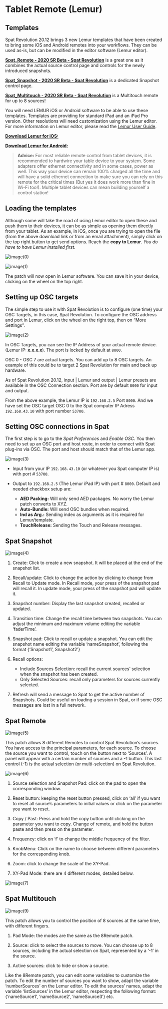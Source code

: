 # Tablet Remote (Lemur)

## Templates

Spat Revolution 20.12 brings 3 new Lemur templates that have been created to bring some iOS and Android remotes into your workflows. They can be used as-is, but can be modified in the editor software (Lemur editor).

[**Spat_Remote - 2020 SR Beta - Spat Revolution**](https://public.3.basecamp.com/p/aWJ2wnHxpGGQZJ6CL8VE4yB9) is a great one as it combines the actual source control page and controls for the newly introduced snapshots.

 [**Spat_Snapshot - 2020 SR Beta - Spat Revolution**](https://public.3.basecamp.com/p/L8xYp9jzJ1DRh76fcBcuH4fG)  is a dedicated Snapshot control page.
 
[**Spat_Multitouch - 2020 SR Beta - Spat Revolution**](https://public.3.basecamp.com/p/XftQefeGH9AsqLmum1N12boA) is a Multitouch remote for up to 8 sources!


You will need LEMUR iOS or Android software to be able to use these templates. Templates are providing for standard iPad and an iPad Pro version. Other resolutions will need customization using the Lemur editor. For more information on Lemur editor, please read the [Lemur User Guide](https://liine.net/assets/files/lemur/Lemur-User-Guide.pdf).
 
[**Download Lemur for iOS:**](https://apps.apple.com/us/app/lemur/id481290621?ls=1)

[**Download Lemur for Android:**](https://play.google.com/store/apps/details?id=net.liine.lemurapp) 

> **Advice:** For most reliable remote control from tablet devices, it is recommended to hardwire your table device to your system. Some adapters offer ethernet connectivity and in some cases, power as well. This way your device can remain 100% charged all the time and will have a solid ethernet connection to make sure you can rely on this remote for the critical times (But yes it does work more than fine in Wi-Fi too!). Multiple tablet devices can mean building yourself a control station!

## Loading the templates

Although some will take the road of using Lemur editor to open these and push them to their devices, it can be as simple as opening them directly from your tablet. As an example, in iOS, once you are trying to open the file (from the above download link or from an email attachment), simply click on the top right button to get send options. Reach the **copy to Lemur**. _You do have to have Lemur installed first._

![image(0)](include/tabletRemote_image(0).png)

![image(1)](include/tabletRemote_image(1).png)

The patch will now open in Lemur software. You can save it in your device, clicking on the wheel on the top right.

## Setting up OSC targets

The simple step to use it with Spat Revolution is to configure (one time) your OSC Targets, in this case, Spat Revolution. To configure the OSC address and port in Lemur, click on the wheel on the right top, then on “More Settings”.

![image(2)](include/tabletRemote_image(2).png)

In OSC Targets, you can see the IP Address of your actual remote device. (Lemur IP: **x.x.x.x**). The port is locked by default at <code>8000</code>. 

OSC 0 - OSC 7 are actual targets. You can add up to 8 OSC targets. An example of this could be to target 2 Spat Revolution for main and back up hardware.

As of Spat Revolution 20.12, input | Lemur and output | Lemur presets are available in the OSC Connection section. Port are by default <code>8000</code> for input and output.

From the above example, the Lemur IP is <code>192.168.2.5</code> Port <code>8000</code>. And we have set the OSC target OSC 0 to the Spat computer IP Adress <code>192.168.43.10</code> with port number <code>53700</code>. 


## Setting OSC connections in Spat

The first step is to go to the _Spat Preferences_ and _Enable OSC_.
You then need to set up an OSC port and host route, in order to connect with Spat plug-ins via OSC. 
The port and host should match that of the Lemur app.


![image(3)](include/tabletRemote_image(3).png)

- Input from your IP <code>192.168.43.10</code> (or whatever you Spat computer IP is) with port # <code>53700</code>.

- Output to <code>192.168.2.5</code> (The Lemur iPad IP) with port # <code>8000</code>. Default and needed checkbox setup are: 

    - **AED Packing:** Will only send AED packages. No worry the Lemur patch converts to XYZ.
    - **Auto-Bundle:** Will send OSC bundles when required.
    - **Ind as Arg.:** Sending index as arguments as it is required for Lemur/template.
    - **TouchRelease:** Sending the Touch and Release messages.


## Spat Snapshot

![image(4)](include/tabletRemote_image(4).png)

1. Create: Click to create a new snapshot. It will be placed at the end of the snapshot list.

2. Recall/update: Click to change the action by clicking to change from Recall to Update  mode. In Recall mode, your press of the snapshot pad will recall it. In update mode, your press of the snapshot pad will update it.

3. Snapshot number: Display the last snapshot created, recalled or updated.

4. Transition time: Change the recall time between two snapshots. You can adjust the minimum and maximum volume editing the variable ‘faderTime’.

5. Snapshot pad: Click to recall or update a snapshot. You can edit the snapshot name editing the variable ‘nameSnapshot’, following the format  {‘Snapshot1’, Snapshot2’}

6. Recall options:
    - Include Sources  Selection: recall the current sources’ selection when the snapshot has  been created. 
    - Only Selected Sources: recall only parameters for sources currently selected.

7. Refresh will send a message to Spat to get the active number of Snapshots. Could be useful on loading a session in Spat, or if some OSC messages are lost in a full network.

## Spat Remote

![image(5)](include/tabletRemote_image(5).png)

This patch allows 8 different Remotes to control Spat Revolution’s sources. You have access to the principal parameters, for each source. To choose the source you want to control, touch on the button next to ‘Sources’. A panel will appear with a certain number of sources and a -1 button. This last  control (-1) is the actual selection (or multi-selection) on Spat Revolution.

![image(6)](include/tabletRemote_image(6).png)


1. Source selection and Snapshot Pad: click on the pad to open the corresponding window.

2. Reset button: keeping the reset button pressed, click on ‘all’ if you want to reset all source’s parameters to initial values or click on the parameter you want to reset.

3. Copy / Past: Press and hold the copy button until clicking on the parameter you want to copy. Change of remote, and hold the button paste and then press on the parameter.

4. Frequency: click on ‘f’ to change the middle frequency of the filter.

5. KnobMenu: Click on the name to choose between different parameters for the
    corresponding knob.
    
6. Zoom: click to change the scale of the XY-Pad.

7. XY-Pad Mode: there are 4 different modes, detailed below.

![image(7)](include/tabletRemote_image(7).png)
  

## Spat Multitouch

![image(9)](include/tabletRemote_image(9).png)

This patch allows you to control the position of 8 sources at the same time, with different fingers.

1. Pad Mode: the modes are the same as the 8Remote patch.

2. Source: click to select the sources to move. You can choose up to 8 sources, including the actual selection on Spat, represented by a ‘-1’ in the  source.

3. Active sources: click to hide or show a source.

Like the 8Remote patch, you can edit some variables to customize the patch.
To edit the number of sources you want to show, adapt the variable ‘numberSources’ on the Lemur editor. To edit the sources’ names, adapt the variable  ‘listSources’ in the Lemur editor, respecting the following format:  {‘nameSource1’, ‘nameSource2’, ‘nameSource3’} etc.

---